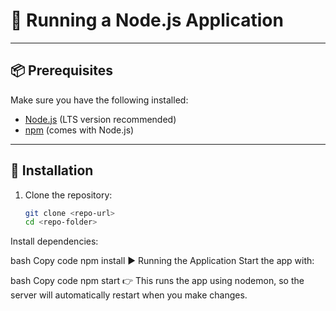 # 🚀 Running a Node.js Application

---

## 📦 Prerequisites
Make sure you have the following installed:
- [Node.js](https://nodejs.org/) (LTS version recommended)
- [npm](https://www.npmjs.com/) (comes with Node.js)

---

## 🔧 Installation
1. Clone the repository:
   ```bash
   git clone <repo-url>
   cd <repo-folder>
Install dependencies:

bash
Copy code
npm install
▶️ Running the Application
Start the app with:

bash
Copy code
npm start
👉 This runs the app using nodemon, so the server will automatically restart when you make changes.

